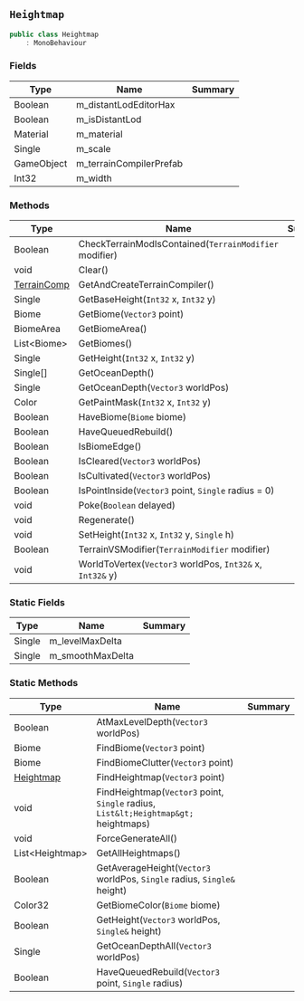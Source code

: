 ## `Heightmap`

```csharp
public class Heightmap
    : MonoBehaviour

```

### Fields

| Type | Name | Summary | 
| --- | --- | --- | 
| Boolean | m_distantLodEditorHax |  | 
| Boolean | m_isDistantLod |  | 
| Material | m_material |  | 
| Single | m_scale |  | 
| GameObject | m_terrainCompilerPrefab |  | 
| Int32 | m_width |  | 


### Methods

| Type | Name | Summary | 
| --- | --- | --- | 
| Boolean | CheckTerrainModIsContained(`TerrainModifier` modifier) |  | 
| void | Clear() |  | 
| [TerrainComp](./TerrainComp.md) | GetAndCreateTerrainCompiler() |  | 
| Single | GetBaseHeight(`Int32` x, `Int32` y) |  | 
| Biome | GetBiome(`Vector3` point) |  | 
| BiomeArea | GetBiomeArea() |  | 
| List&lt;Biome&gt; | GetBiomes() |  | 
| Single | GetHeight(`Int32` x, `Int32` y) |  | 
| Single[] | GetOceanDepth() |  | 
| Single | GetOceanDepth(`Vector3` worldPos) |  | 
| Color | GetPaintMask(`Int32` x, `Int32` y) |  | 
| Boolean | HaveBiome(`Biome` biome) |  | 
| Boolean | HaveQueuedRebuild() |  | 
| Boolean | IsBiomeEdge() |  | 
| Boolean | IsCleared(`Vector3` worldPos) |  | 
| Boolean | IsCultivated(`Vector3` worldPos) |  | 
| Boolean | IsPointInside(`Vector3` point, `Single` radius = 0) |  | 
| void | Poke(`Boolean` delayed) |  | 
| void | Regenerate() |  | 
| void | SetHeight(`Int32` x, `Int32` y, `Single` h) |  | 
| Boolean | TerrainVSModifier(`TerrainModifier` modifier) |  | 
| void | WorldToVertex(`Vector3` worldPos, `Int32&` x, `Int32&` y) |  | 


### Static Fields

| Type | Name | Summary | 
| --- | --- | --- | 
| Single | m_levelMaxDelta |  | 
| Single | m_smoothMaxDelta |  | 


### Static Methods

| Type | Name | Summary | 
| --- | --- | --- | 
| Boolean | AtMaxLevelDepth(`Vector3` worldPos) |  | 
| Biome | FindBiome(`Vector3` point) |  | 
| Biome | FindBiomeClutter(`Vector3` point) |  | 
| [Heightmap](./Heightmap.md) | FindHeightmap(`Vector3` point) |  | 
| void | FindHeightmap(`Vector3` point, `Single` radius, `List&lt;Heightmap&gt;` heightmaps) |  | 
| void | ForceGenerateAll() |  | 
| List&lt;Heightmap&gt; | GetAllHeightmaps() |  | 
| Boolean | GetAverageHeight(`Vector3` worldPos, `Single` radius, `Single&` height) |  | 
| Color32 | GetBiomeColor(`Biome` biome) |  | 
| Boolean | GetHeight(`Vector3` worldPos, `Single&` height) |  | 
| Single | GetOceanDepthAll(`Vector3` worldPos) |  | 
| Boolean | HaveQueuedRebuild(`Vector3` point, `Single` radius) |  | 


